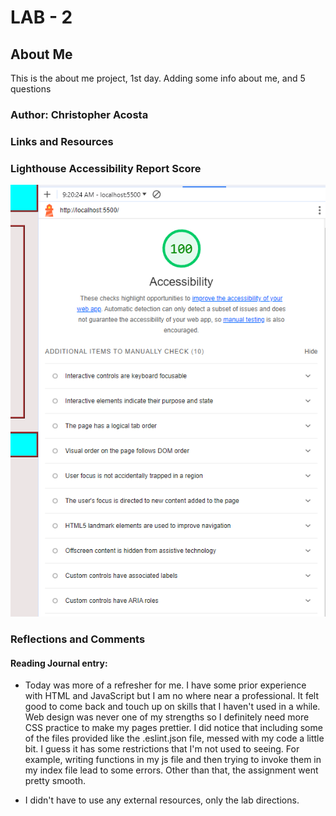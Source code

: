 # LAB - 2

## About Me

This is the about me project, 1st day. Adding some info about me, and 5 questions

### Author: Christopher Acosta

### Links and Resources

### Lighthouse Accessibility Report Score

  ![Lighthouse Score](images/Capture222.PNG)

### Reflections and Comments

#### Reading Journal entry:

* Today was more of a refresher for me. I have some prior experience with HTML and JavaScript but I am no where near a professional. It felt good to come back and touch up on skills that I haven't used in a while. Web design was never one of my strengths so I definitely need more CSS practice to make my pages prettier. I did notice that including some of the files provided like the .eslint.json file, messed with my code a little bit. I guess it has some restrictions that I'm not used to seeing. For example, writing functions in my js file and then trying to invoke them in my index file lead to some errors. Other than that, the assignment went pretty smooth.

* I didn't have to use any external resources, only the lab directions.
